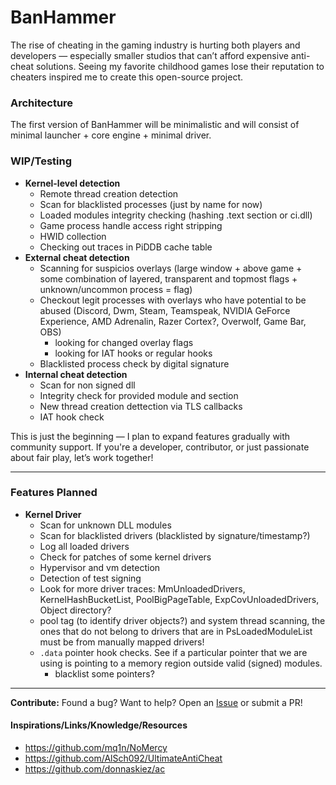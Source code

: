 # BanHammer

The rise of cheating in the gaming industry is hurting both players and developers — especially smaller studios that can’t afford expensive anti-cheat solutions. Seeing my favorite childhood games lose their reputation to cheaters inspired me to create this open-source project.  

### Architecture

The first version of BanHammer will be minimalistic and will consist of minimal launcher + core engine + minimal driver.

### **WIP/Testing**  
- **Kernel-level detection**
  - Remote thread creation detection
  - Scan for blacklisted processes (just by name for now)
  - Loaded modules integrity checking (hashing .text section or ci.dll)
  - Game process handle access right stripping
  - HWID collection
  - Checking out traces in PiDDB cache table
- **External cheat detection**
  - Scanning for suspicios overlays (large window + above game + some combination of layered, transparent and topmost flags + unknown/uncommon process = flag)
  - Checkout legit processes with overlays who have potential to be abused (Discord, Dwm, Steam, Teamspeak, NVIDIA GeForce Experience, AMD Adrenalin, Razer Cortex?, Overwolf, Game Bar, OBS)
    - looking for changed overlay flags
    - looking for IAT hooks or regular hooks
  - Blacklisted process check by digital signature
- **Internal cheat detection**
  - Scan for non signed dll
  - Integrity check for provided module and section
  - New thread creation dettection via TLS callbacks
  - IAT hook check

This is just the beginning — I plan to expand features gradually with community support. If you're a developer, contributor, or just passionate about fair play, let’s work together!  

---

### **Features Planned**  

- **Kernel Driver**
  - Scan for unknown DLL modules
  - Scan for blacklisted drivers (blacklisted by signature/timestamp?)
  - Log all loaded drivers
  - Check for patches of some kernel drivers
  - Hypervisor and vm detection
  - Detection of test signing
  - Look for more driver traces: MmUnloadedDrivers, KernelHashBucketList, PoolBigPageTable, ExpCovUnloadedDrivers, Object directory?
  - pool tag (to identify driver objects?) and system thread scanning, the ones that do not belong to drivers that are in PsLoadedModuleList must be from manually mapped drivers!
  - `.data` pointer hook checks. See if a particular pointer that we are using is pointing to a memory region outside valid (signed) modules.
    - blacklist some pointers?

---

**Contribute:** Found a bug? Want to help? Open an [Issue](https://github.com/bbugdigger/BanHammer/issues) or submit a PR!  

#### Inspirations/Links/Knowledge/Resources

- https://github.com/mq1n/NoMercy
- https://github.com/AlSch092/UltimateAntiCheat
- https://github.com/donnaskiez/ac
